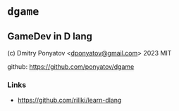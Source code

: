 # `dgame`
## GameDev in D lang

(c) Dmitry Ponyatov <<dponyatov@gmail.com>> 2023 MIT

github: https://github.com/ponyatov/dgame

### Links

* https://github.com/rillki/learn-dlang
